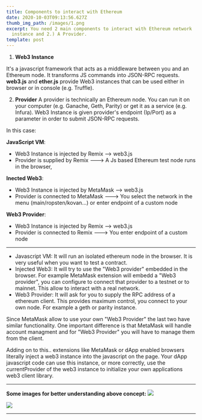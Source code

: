 ```yaml
---
title: Components to interact with Ethereum
date: 2020-10-03T09:13:56.627Z
thumb_img_path: /images/1.png
excerpt: You need 2 main components to interact with Ethereum network . 1.) Web3
  instance and 2.) A Provider.
template: post
---
```

1. **Web3 Instance**

It's a javascript framework that acts as a middleware between you and an Ethereum node. It transforms JS commands into JSON-RPC requests. **web3.js** and **ether.js** provide Web3 instances that can be used either in browser or in console (e.g. Truffle).

2. **Provider** 
A provider is technically an Ethereum node. You can run it on your computer (e.g. Ganache, Geth, Parity) or get it as a service (e.g. Infura). Web3 Instance is given provider's endpoint (Ip/Port) as a parameter in order to submit JSON-RPC requests.

In this case:

**JavaScript VM**:

* Web3 Instance is injected by Remix --> web3.js
* Provider is supplied by Remix ---> A Js based Ethereum test node runs in the browser,

**Inected Web3**:

* Web3 Instance is injected by MetaMask --> web3.js
* Provider is connected to MetaMask ---> You select the network in the menu (main/ropsten/kovan...) or enter endpoint of a custom node

**Web3 Provider**:

* Web3 Instance is injected by Remix --> web3.js
* Provider is connected to Remix ---> You enter endpoint of a custom node

------

* Javascript VM: It will run an isolated ethereum node in the browser. It is very useful when you want to test a contract.
* Injected Web3: It will try to use the "Web3 provider" embedded in the browser. For example MetaMask extension will embedd a "Web3 provider", you can configure to connect that provider to a testnet or to mainnet. This allow to interact with a real network.
* Web3 Provider: It will ask for you to supply the RPC address of a ethereum client. This provides maximum control, you connect to your own node. For example a geth or parity instance.

Since MetaMask allow to use your own "Web3 Provider" the last two have similar functionality. One important difference is that MetaMask will handle account managment and for "Web3 Provider" you will have to manage them from the client.

Adding on to this.. extensions like MetaMask or dApp enabled browsers literally inject a web3 instance into the javascript on the page. Your dApp javascript code can use this instance, or more correctly, use the currentProvider of the web3 instance to initialize your own applications web3 client library.

------
**Some images for better understanding above concept:**
![](https://cdn-media-1.freecodecamp.org/images/1*sd62aH6GGS1RoCR9t4QNyQ.png)

![](https://media.springernature.com/original/springer-static/image/chp%3A10.1007%2F978-1-4842-4075-5_5/MediaObjects/470312_1_En_5_Fig1_HTML.jpg)

****